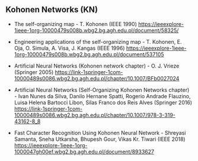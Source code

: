 ## Kohonen Networks (KN)

- The self-organizing map - T. Kohonen (IEEE 1990)
https://ieeexplore-1ieee-1org-10000479s008b.wbg2.bg.agh.edu.pl/document/58325/

- Engineering applications of the self-organizing map - T. Kohonen, E. Oja, O. Simula, A. Visa, J. Kangas (IEEE 1996)
https://ieeexplore-1ieee-1org-10000479s008b.wbg2.bg.agh.edu.pl/document/537105

- Artificial Neural Networks (Kohonen network chapter) - O. J. Vrieze (Springer 2005)
https://link-1springer-1com-10000489s0086.wbg2.bg.agh.edu.pl/chapter/10.1007/BFb0027024

- Artificial Neural Networks (Self-Organizing Kohonen Networks chapter) - Ivan Nunes da Silva, Danilo Hernane Spatti, Rogerio Andrade Flauzino, Luisa Helena Bartocci Libon, Silas Franco dos Reis Alves (Springer 2016)
https://link-1springer-1com-10000489s0086.wbg2.bg.agh.edu.pl/chapter/10.1007/978-3-319-43162-8_8


- Fast Character Recognition Using Kohonen Neural Network - Shreyasi Samanta, Sneha Utkarsha, Bhupesh Gour, Vikas Kr. Tiwari (IEEE 2018)
https://ieeexplore-1ieee-1org-1000047gh00ef.wbg2.bg.agh.edu.pl/document/8933627